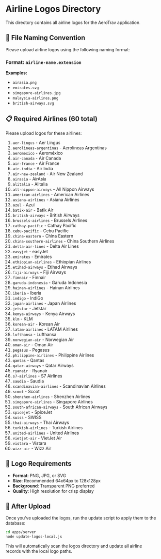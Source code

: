 # Airline Logos Directory

This directory contains all airline logos for the AeroTrav application.

## 📁 File Naming Convention

Please upload airline logos using the following naming format:

### Format: `airline-name.extension`

**Examples:**
- `airasia.png`
- `emirates.svg`
- `singapore-airlines.jpg`
- `malaysia-airlines.png`
- `british-airways.svg`

## 📋 Required Airlines (60 total)

Please upload logos for these airlines:

1. `aer-lingus` - Aer Lingus
2. `aerolineas-argentinas` - Aerolíneas Argentinas
3. `aeromexico` - Aeroméxico
4. `air-canada` - Air Canada
5. `air-france` - Air France
6. `air-india` - Air India
7. `air-new-zealand` - Air New Zealand
8. `airasia` - AirAsia
9. `alitalia` - Alitalia
10. `all-nippon-airways` - All Nippon Airways
11. `american-airlines` - American Airlines
12. `asiana-airlines` - Asiana Airlines
13. `azul` - Azul
14. `batik-air` - Batik Air
15. `british-airways` - British Airways
16. `brussels-airlines` - Brussels Airlines
17. `cathay-pacific` - Cathay Pacific
18. `cebu-pacific` - Cebu Pacific
19. `china-eastern` - China Eastern
20. `china-southern-airlines` - China Southern Airlines
21. `delta-air-lines` - Delta Air Lines
22. `easyjet` - easyJet
23. `emirates` - Emirates
24. `ethiopian-airlines` - Ethiopian Airlines
25. `etihad-airways` - Etihad Airways
26. `fiji-airways` - Fiji Airways
27. `finnair` - Finnair
28. `garuda-indonesia` - Garuda Indonesia
29. `hainan-airlines` - Hainan Airlines
30. `iberia` - Iberia
31. `indigo` - IndiGo
32. `japan-airlines` - Japan Airlines
33. `jetstar` - Jetstar
34. `kenya-airways` - Kenya Airways
35. `klm` - KLM
36. `korean-air` - Korean Air
37. `latam-airlines` - LATAM Airlines
38. `lufthansa` - Lufthansa
39. `norwegian-air` - Norwegian Air
40. `oman-air` - Oman Air
41. `pegasus` - Pegasus
42. `philippine-airlines` - Philippine Airlines
43. `qantas` - Qantas
44. `qatar-airways` - Qatar Airways
45. `ryanair` - Ryanair
46. `s7-airlines` - S7 Airlines
47. `saudia` - Saudia
48. `scandinavian-airlines` - Scandinavian Airlines
49. `scoot` - Scoot
50. `shenzhen-airlines` - Shenzhen Airlines
51. `singapore-airlines` - Singapore Airlines
52. `south-african-airways` - South African Airways
53. `spicejet` - SpiceJet
54. `swiss` - SWISS
55. `thai-airways` - Thai Airways
56. `turkish-airlines` - Turkish Airlines
57. `united-airlines` - United Airlines
58. `vietjet-air` - VietJet Air
59. `vistara` - Vistara
60. `wizz-air` - Wizz Air

## 🎨 Logo Requirements

- **Format**: PNG, JPG, or SVG
- **Size**: Recommended 64x64px to 128x128px
- **Background**: Transparent PNG preferred
- **Quality**: High resolution for crisp display

## 🚀 After Upload

Once you've uploaded the logos, run the update script to apply them to the database:

```bash
cd apps/server
node update-logos-local.js
```

This will automatically scan the logos directory and update all airline records with the local logo paths. 